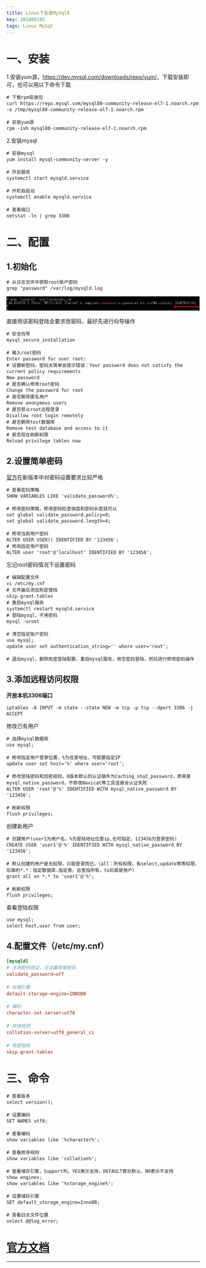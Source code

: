 ```yaml
---
title: Linux下安装MySql8
key: 201808192
tags: Linux MySql
---
```


# 一、安装

1.安装yum源，<https://dev.mysql.com/downloads/repo/yum/>，下载安装即可，也可以用以下命令下载

```shell
# 下载rpm安装包
curl https://repo.mysql.com/mysql80-community-release-el7-1.noarch.rpm -o /tmp/mysql80-community-release-el7-1.noarch.rpm

# 安装yum源
rpm -ivh mysql80-community-release-el7-1.noarch.rpm
```

2.安装mysql

```shell
# 安装mysql
yum install mysql-community-server -y

# 开启服务
systemctl start mysqld.service

# 开机自启动
systemctl enable mysqld.service

# 查看端口
netstat -ln | grep 3306
```

<!--more-->

# 二、配置

## 1.初始化

```shell
# 从日志文件中获取root账户密码
grep "password" /var/log/mysqld.log
```

![img](/myres/20180819/20180821000000005.png)

直接用该密码登陆会要求改密码，最好先进行向导操作

```shell
# 安全向导
mysql_secure_installation

# 输入root密码
Enter password for user root:
# 设置新密码，密码太简单会提示错误：Your password does not satisfy the current policy requirements
New password
# 是否确认修改root密码
Change the password for root
# 是否删除匿名用户
Remove anonymous users
# 是否禁止root远程登录
Disallow root login remotely
# 是否删除test数据库
Remove test database and access to it
# 是否现在刷新权限
Reload privilege tables now
```

## 2.设置简单密码

[官方](https://dev.mysql.com/doc/refman/8.0/en/validate-password.html)在新版本中对密码设置要求比较严格

```shell
# 查看密码策略
SHOW VARIABLES LIKE 'validate_password%';

# 修改密码策略，修改密码检查强度和密码长度就可以
set global validate_password.policy=0;
set global validate_password.length=4;

# 修改当前用户密码
ALTER USER USER() IDENTIFIED BY '123456';
# 修改指定用户密码
ALTER user 'root'@'localhost' IDENTIFIED BY '123456';
```

忘记root密码情况下设置密码

```shell
# 编辑配置文件
vi /etc/my.cnf
# 文件最后添加免密登陆
skip-grant-tables
# 重启mysql服务
systemctl restart mysqld.service
# 登陆mysql，不用密码
mysql -uroot

# 清空指定账户密码
use mysql;
update user set authentication_string='' where user='root';

# 退出mysql，删除免密登陆配置，重启mysql服务，用空密码登陆，然后进行修改密码操作
```

## 3.添加远程访问权限

**开放本机3306端口**

```shell
iptables -A INPUT -m state --state NEW -m tcp -p tcp --dport 3306 -j ACCEPT
```

修改已有用户

```shell
# 选择mysql数据库
use mysql;

# 修改指定用户登录位置，%为任意地址，可配置指定IP
update user set host='%' where user='root';

# 修改登陆密码和加密规则，8版本默认的认证插件为Caching_sha2_password，原来是mysql_native_password，不修改Navicat等工具连接会认证失败
ALTER USER 'root'@'%' IDENTIFIED WITH mysql_native_password BY '123456';

# 刷新权限
flush privileges;
```

创建新用户

```shell
# 创建用户(user1为用户名，%为登陆地址任意ip,也可指定，123456为登录密码)
CREATE USER 'user1'@'%' IDENTIFIED WITH mysql_native_password BY '123456';

# 默认创建的用户是无权限，只能登录而已，（all：所有权限，有select,update等等权限，后面的*.*：指定数据库.指定表，这里指所有，to后面是用户）
grant all on *.* to 'user1'@'%';

# 刷新权限
flush privileges;
```

查看登陆权限

```shell
use mysql;
select host,user from user;
```

## 4.配置文件（/etc/my.cnf）

```conf
[mysqld]
# 关闭密码验证，可设置简单密码
validate_password=off

# 存储引擎
default-storage-engine=INNODB

# 编码
character-set-server=utf8

# 排序规则
collation-server=utf8_general_ci

# 免密登陆
skip-grant-tables
```

# 三、命令

```shell
# 查看版本
select version();

# 设置编码
SET NAMES utf8;

# 查看编码
show variables like '%character%';

# 查看排序规则
show variables like 'collation%';

# 查看储存引擎，Support列，YES表示支持，DEFAULT表示默认，NO表示不支持
show engines;
show variables like '%storage_engine%';

# 设置储存引擎
SET default_storage_engine=InnoDB;

# 查看日志文件位置
select @@log_error;
```

# [官方文档](https://dev.mysql.com/doc/refman/8.0/en/)

---